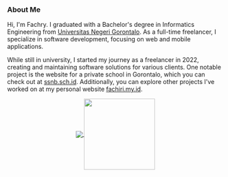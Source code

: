 ### About Me
Hi, I'm Fachry. I graduated with a Bachelor's degree in Informatics Engineering from <a href="https://ung.ac.id">Universitas Negeri Gorontalo</a>. As a full-time freelancer, I specialize in software development, focusing on web and mobile applications.

While still in university, I started my journey as a freelancer in 2022, creating and maintaining software solutions for various clients. One notable project is the website for a private school in Gorontalo, which you can check out at <a href="https://ssnb.sch.id">ssnb.sch.id</a>. Additionally, you can explore other projects I've worked on at my personal website <a href="https://fachiri.my.id">fachiri.my.id</a>.

<p align="center">
  <a href="https://github.com/fachiri?tab=repositories">
    <img
      align="center"
      src="https://github-readme-stats.vercel.app/api/top-langs/?username=fachiri&layout=compact"
    />
  </a>
  <a href="https://github.com/fachiri?tab=repositories">
    <img
      align="center"
      height="165"
      src="https://github-readme-stats.vercel.app/api?username=fachiri&count_private=true&show_icons=true&custom_title=Github%20Status&hide=issues"
    />
  </a>
</p>
